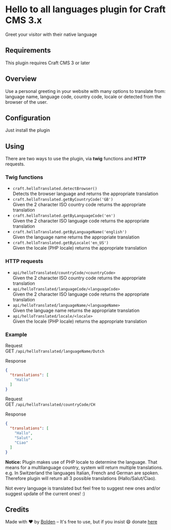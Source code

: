 # Hello to all languages plugin for Craft CMS 3.x

Greet your visitor with their native language 

## Requirements

This plugin requires Craft CMS 3 or later

## Overview

Use a personal greeting in your website with many options to translate from: language name, language code, country code, locale or detected from the browser of the user.


## Configuration

Just install the plugin

## Using

There are two ways to use the plugin, via __twig__ functions and __HTTP__ requests.  

### Twig functions  
- `craft.helloTranslated.detectBrowser()`  
Detects the browser language and returns the appropriate translation  
- `craft.helloTranslated.getByCountryCode('GB')`  
Given the 2 character ISO country code returns the appropriate translation  
- `craft.helloTranslated.getByLanguageCode('en')`  
Given the 2 character ISO language code returns the appropriate translation  
- `craft.helloTranslated.getByLanguageName('english')`  
Given the language name returns the appropriate translation  
- `craft.helloTranslated.getByLocale('en_US')`  
Given the locale (PHP locale) returns the appropriate translation  

### HTTP requests  
- `api/helloTranslated/countryCode/<countryCode>`  
Given the 2 character ISO country code returns the appropriate translation  
- `api/helloTranslated/languageCode/<languageCode>`  
Given the 2 character ISO language code returns the appropriate translation  
- `api/helloTranslated/languageName/<languageName>`  
Given the language name returns the appropriate translation  
- `api/helloTranslated/locale/<locale>`  
Given the locale (PHP locale) returns the appropriate translation  

### Example

Request  
GET `/api/helloTranslated/languageName/Dutch`  

Response
```json
{
  "translations": [
    "Hallo"
  ]
}
```  

Request  
GET `/api/helloTranslated/countryCode/CH`  

Response
```json
{
  "translations": [
    "Hallo",
    "Salut",
    "Ciao"
  ]
}
```  

__Notice:__ Plugin makes use of PHP locale to determine the language. That means for a multilanguage country, system will return multiple translations.
e.g. In Switzerland the languages Italian, French and German are spoken. Therefore plugin will return all 3 possible translations (Hallo/Salut/Ciao).

Not every language is translated but feel free to suggest new ones and/or suggest update of the current ones! :)

## Credits

Made with ❤️ by [Bolden](https://www.bolden.nl) – It's free to use, but if you insist 😄 donate [here](https://www.paypal.me/boldenamsterdam)




